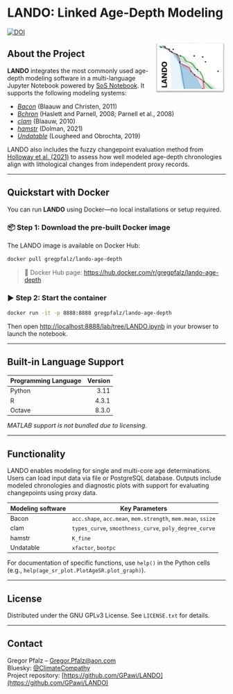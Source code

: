 # LANDO: Linked Age-Depth Modeling

[![DOI](https://zenodo.org/badge/432999664.svg)](https://zenodo.org/badge/latestdoi/432999664)

<div align="right">
  <img src='src/LANDO_Logo.jpg' align="right" height="120" />
</div>

## About the Project

**LANDO** integrates the most commonly used age-depth modeling software in a multi-language Jupyter Notebook powered by [SoS Notebook](https://github.com/vatlab/sos-notebook). It supports the following modeling systems:

- [_Bacon_](https://github.com/Maarten14C/rbacon) (Blaauw and Christen, 2011)  
- [_Bchron_](https://github.com/andrewcparnell/Bchron) (Haslett and Parnell, 2008; Parnell et al., 2008)  
- [_clam_](https://github.com/Maarten14C/clam) (Blaauw, 2010)  
- [_hamstr_](https://github.com/EarthSystemDiagnostics/hamstr) (Dolman, 2021)  
- [_Undatable_](https://github.com/bryanlougheed/undatable) (Lougheed and Obrochta, 2019)  

LANDO also includes the fuzzy changepoint evaluation method from [Holloway et al. (2021)](https://doi.org/10.1016/j.envsoft.2021.104993) to assess how well modeled age-depth chronologies align with lithological changes from independent proxy records.

---

## Quickstart with Docker

You can run **LANDO** using Docker—no local installations or setup required.

### 📦 Step 1: Download the pre-built Docker image

The LANDO image is available on Docker Hub:

```bash
docker pull gregpfalz/lando-age-depth
```

> 📌 Docker Hub page: https://hub.docker.com/r/gregpfalz/lando-age-depth

### ▶️ Step 2: Start the container

```bash
docker run -it -p 8888:8888 gregpfalz/lando-age-depth
```

Then open [http://localhost:8888/lab/tree/LANDO.ipynb](http://localhost:8888/lab/tree/LANDO.ipynb) in your browser to launch the notebook.

---

## Built-in Language Support

Programming Language | Version  
:---- | ----: 
Python | 3.11  
R      | 4.3.1  
Octave | 8.3.0  

_MATLAB support is not bundled due to licensing._

---

## Functionality

LANDO enables modeling for single and multi-core age determinations. Users can load input data via file or PostgreSQL database. Outputs include modeled chronologies and diagnostic plots with support for evaluating changepoints using proxy data.

Modeling software | Key Parameters
:---------------- | ------------------
Bacon             | `acc.shape`, `acc.mean`, `mem.strength`, `mem.mean`, `ssize`
clam              | `types_curve`, `smoothness_curve`, `poly_degree_curve`
hamstr            | `K_fine`
Undatable         | `xfactor`, `bootpc`

For documentation of specific functions, use `help()` in the Python cells (e.g., `help(age_sr_plot.PlotAgeSR.plot_graph)`).

---

## License

Distributed under the GNU GPLv3 License. See `LICENSE.txt` for details.

---

## Contact

Gregor Pfalz – [Gregor.Pfalz@aon.com](mailto:Gregor.Pfalz@aon.com)  
Bluesky: [@ClimateCompathy](https://bsky.app/profile/climatecompathy.bsky.social)  
Project repository: [https://github.com/GPawi/LANDO](https://github.com/GPawi/LANDO)
